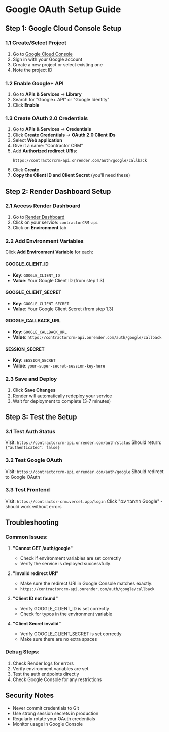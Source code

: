 # Google OAuth Setup Guide

## Step 1: Google Cloud Console Setup

### 1.1 Create/Select Project
1. Go to [Google Cloud Console](https://console.cloud.google.com)
2. Sign in with your Google account
3. Create a new project or select existing one
4. Note the project ID

### 1.2 Enable Google+ API
1. Go to **APIs & Services** → **Library**
2. Search for "Google+ API" or "Google Identity"
3. Click **Enable**

### 1.3 Create OAuth 2.0 Credentials
1. Go to **APIs & Services** → **Credentials**
2. Click **Create Credentials** → **OAuth 2.0 Client IDs**
3. Select **Web application**
4. Give it a name: "Contractor CRM"
5. Add **Authorized redirect URIs**:
   ```
   https://contractorcrm-api.onrender.com/auth/google/callback
   ```
6. Click **Create**
7. **Copy the Client ID and Client Secret** (you'll need these)

## Step 2: Render Dashboard Setup

### 2.1 Access Render Dashboard
1. Go to [Render Dashboard](https://dashboard.render.com)
2. Click on your service: `contractorCRM-api`
3. Click on **Environment** tab

### 2.2 Add Environment Variables
Click **Add Environment Variable** for each:

#### GOOGLE_CLIENT_ID
- **Key**: `GOOGLE_CLIENT_ID`
- **Value**: Your Google Client ID (from step 1.3)

#### GOOGLE_CLIENT_SECRET
- **Key**: `GOOGLE_CLIENT_SECRET`
- **Value**: Your Google Client Secret (from step 1.3)

#### GOOGLE_CALLBACK_URL
- **Key**: `GOOGLE_CALLBACK_URL`
- **Value**: `https://contractorcrm-api.onrender.com/auth/google/callback`

#### SESSION_SECRET
- **Key**: `SESSION_SECRET`
- **Value**: `your-super-secret-session-key-here`

### 2.3 Save and Deploy
1. Click **Save Changes**
2. Render will automatically redeploy your service
3. Wait for deployment to complete (3-7 minutes)

## Step 3: Test the Setup

### 3.1 Test Auth Status
Visit: `https://contractorcrm-api.onrender.com/auth/status`
Should return: `{"authenticated": false}`

### 3.2 Test Google OAuth
Visit: `https://contractorcrm-api.onrender.com/auth/google`
Should redirect to Google OAuth

### 3.3 Test Frontend
Visit: `https://contractor-crm.vercel.app/login`
Click "התחבר עם Google" - should work without errors

## Troubleshooting

### Common Issues:

1. **"Cannot GET /auth/google"**
   - Check if environment variables are set correctly
   - Verify the service is deployed successfully

2. **"Invalid redirect URI"**
   - Make sure the redirect URI in Google Console matches exactly:
   - `https://contractorcrm-api.onrender.com/auth/google/callback`

3. **"Client ID not found"**
   - Verify GOOGLE_CLIENT_ID is set correctly
   - Check for typos in the environment variable

4. **"Client Secret invalid"**
   - Verify GOOGLE_CLIENT_SECRET is set correctly
   - Make sure there are no extra spaces

### Debug Steps:
1. Check Render logs for errors
2. Verify environment variables are set
3. Test the auth endpoints directly
4. Check Google Console for any restrictions

## Security Notes

- Never commit credentials to Git
- Use strong session secrets in production
- Regularly rotate your OAuth credentials
- Monitor usage in Google Console
